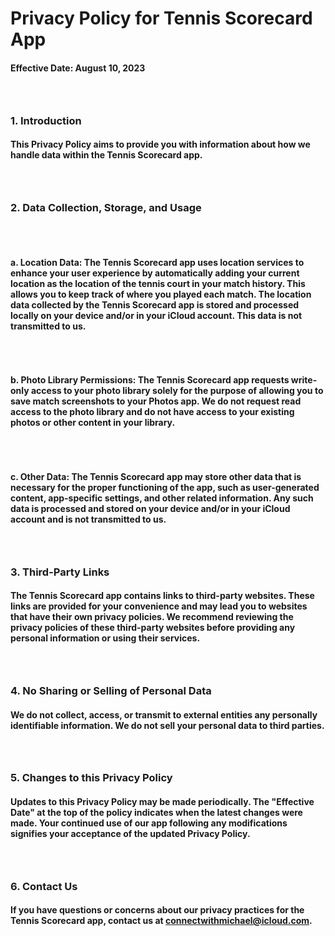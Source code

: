 # **Privacy Policy for Tennis Scorecard App**

#### Effective Date: August 10, 2023

### <br>

### **1. Introduction**
#### This Privacy Policy aims to provide you with information about how we handle data within the Tennis Scorecard app.

### <br>

### **2. Data Collection, Storage, and Usage**

###### <br>

#### **a. Location Data:** The Tennis Scorecard app uses location services to enhance your user experience by automatically adding your current location as the location of the tennis court in your match history. This allows you to keep track of where you played each match. The location data collected by the Tennis Scorecard app is stored and processed locally on your device and/or in your iCloud account. This data is not transmitted to us.

###### <br>

#### **b. Photo Library Permissions:** The Tennis Scorecard app requests write-only access to your photo library solely for the purpose of allowing you to save match screenshots to your Photos app. We do not request read access to the photo library and do not have access to your existing photos or other content in your library.

###### <br>

#### **c. Other Data:** The Tennis Scorecard app may store other data that is necessary for the proper functioning of the app, such as user-generated content, app-specific settings, and other related information. Any such data is processed and stored on your device and/or in your iCloud account and is not transmitted to us.

### <br>

### **3. Third-Party Links**
#### The Tennis Scorecard app contains links to third-party websites. These links are provided for your convenience and may lead you to websites that have their own privacy policies. We recommend reviewing the privacy policies of these third-party websites before providing any personal information or using their services.

### <br>

### **4. No Sharing or Selling of Personal Data**

#### We do not collect, access, or transmit to external entities any personally identifiable information. We do not sell your personal data to third parties.

### <br>

### **5. Changes to this Privacy Policy**

#### Updates to this Privacy Policy may be made periodically. The "Effective Date" at the top of the policy indicates when the latest changes were made. Your continued use of our app following any modifications signifies your acceptance of the updated Privacy Policy.

### <br>

### **6. Contact Us**

#### If you have questions or concerns about our privacy practices for the Tennis Scorecard app, contact us at connectwithmichael@icloud.com.
